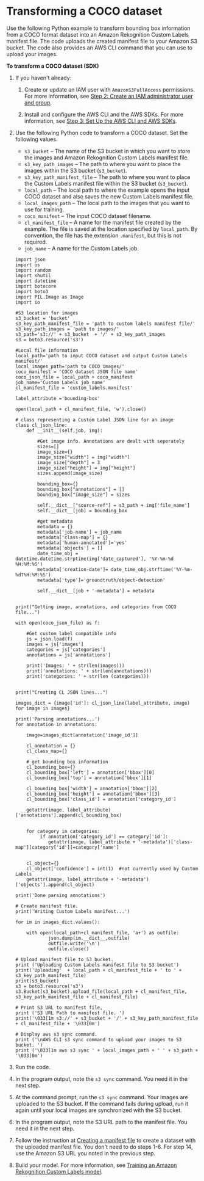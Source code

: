# Transforming a COCO dataset<a name="md-coco-transform-example"></a>

Use the following Python example to transform bounding box information from a COCO format dataset into an Amazon Rekognition Custom Labels manifest file\. The code uploads the created manifest file to your Amazon S3 bucket\. The code also provides an AWS CLI command that you can use to upload your images\. 

**To transform a COCO dataset \(SDK\)**

1. If you haven't already:

   1. Create or update an IAM user with `AmazonS3FullAccess` permissions\. For more information, see [Step 2: Create an IAM administrator user and group](su-account-user.md)\.

   1. Install and configure the AWS CLI and the AWS SDKs\. For more information, see [Step 3: Set Up the AWS CLI and AWS SDKs](su-awscli-sdk.md)\.

1. Use the following Python code to transform a COCO dataset\. Set the following values\.
   + `s3_bucket` – The name of the S3 bucket in which you want to store the images and Amazon Rekognition Custom Labels manifest file\. 
   + `s3_key_path_images` – The path to where you want to place the images within the S3 bucket \(`s3_bucket`\)\.
   + `s3_key_path_manifest_file` – The path to where you want to place the Custom Labels manifest file within the S3 bucket \(`s3_bucket`\)\.
   + `local_path` – The local path to where the example opens the input COCO dataset and also saves the new Custom Labels manifest file\.
   + `local_images_path` – The local path to the images that you want to use for training\.
   + `coco_manifest` – The input COCO dataset filename\.
   + `cl_manifest_file` – A name for the manifest file created by the example\. The file is saved at the location specified by `local_path`\. By convention, the file has the extension `.manifest`, but this is not required\.
   + `job_name` – A name for the Custom Labels job\.

   ```
   import json
   import os
   import random
   import shutil
   import datetime
   import botocore
   import boto3
   import PIL.Image as Image
   import io
   
   #S3 location for images
   s3_bucket = 'bucket'
   s3_key_path_manifest_file = 'path to custom labels manifest file/'
   s3_key_path_images = 'path to images/'
   s3_path='s3://' + s3_bucket  + '/' + s3_key_path_images
   s3 = boto3.resource('s3')
   
   #Local file information
   local_path='path to input COCO dataset and output Custom Labels manifest/'
   local_images_path='path to COCO images/'
   coco_manifest = 'COCO dataset JSON file name'
   coco_json_file = local_path + coco_manifest
   job_name='Custom Labels job name'
   cl_manifest_file = 'custom_labels.manifest'
   
   label_attribute ='bounding-box'
   
   open(local_path + cl_manifest_file, 'w').close()
   
   # class representing a Custom Label JSON line for an image
   class cl_json_line:  
       def __init__(self,job, img):  
   
           #Get image info. Annotations are dealt with seperately
           sizes=[]
           image_size={}
           image_size["width"] = img["width"]
           image_size["depth"] = 3
           image_size["height"] = img["height"]
           sizes.append(image_size)
   
           bounding_box={}
           bounding_box["annotations"] = []
           bounding_box["image_size"] = sizes
   
           self.__dict__["source-ref"] = s3_path + img['file_name']
           self.__dict__[job] = bounding_box
   
           #get metadata
           metadata = {}
           metadata['job-name'] = job_name
           metadata['class-map'] = {}
           metadata['human-annotated']='yes'
           metadata['objects'] = [] 
           date_time_obj = datetime.datetime.strptime(img['date_captured'], '%Y-%m-%d %H:%M:%S')
           metadata['creation-date']= date_time_obj.strftime('%Y-%m-%dT%H:%M:%S') 
           metadata['type']='groundtruth/object-detection'
           
           self.__dict__[job + '-metadata'] = metadata
   
   
   print("Getting image, annotations, and categories from COCO file...")
   
   with open(coco_json_file) as f:
   
       #Get custom label compatible info    
       js = json.load(f)
       images = js['images']
       categories = js['categories']
       annotations = js['annotations']
   
       print('Images: ' + str(len(images)))
       print('annotations: ' + str(len(annotations)))
       print('categories: ' + str(len (categories)))
   
   
   print("Creating CL JSON lines...")
       
   images_dict = {image['id']: cl_json_line(label_attribute, image) for image in images}
   
   print('Parsing annotations...')
   for annotation in annotations:
   
       image=images_dict[annotation['image_id']]
   
       cl_annotation = {}
       cl_class_map={}
   
       # get bounding box information
       cl_bounding_box={}
       cl_bounding_box['left'] = annotation['bbox'][0]
       cl_bounding_box['top'] = annotation['bbox'][1]
    
       cl_bounding_box['width'] = annotation['bbox'][2]
       cl_bounding_box['height'] = annotation['bbox'][3]
       cl_bounding_box['class_id'] = annotation['category_id']
   
       getattr(image, label_attribute)['annotations'].append(cl_bounding_box)
   
   
       for category in categories:
            if annotation['category_id'] == category['id']:
               getattr(image, label_attribute + '-metadata')['class-map'][category['id']]=category['name']
           
       
       cl_object={}
       cl_object['confidence'] = int(1)  #not currently used by Custom Labels
       getattr(image, label_attribute + '-metadata')['objects'].append(cl_object)
   
   print('Done parsing annotations')
   
   # Create manifest file.
   print('Writing Custom Labels manifest...')
   
   for im in images_dict.values():
   
       with open(local_path+cl_manifest_file, 'a+') as outfile:
               json.dump(im.__dict__,outfile)
               outfile.write('\n')
               outfile.close()
   
   # Upload manifest file to S3 bucket.
   print ('Uploading Custom Labels manifest file to S3 bucket')
   print('Uploading'  + local_path + cl_manifest_file + ' to ' + s3_key_path_manifest_file)
   print(s3_bucket)
   s3 = boto3.resource('s3')
   s3.Bucket(s3_bucket).upload_file(local_path + cl_manifest_file, s3_key_path_manifest_file + cl_manifest_file)
   
   # Print S3 URL to manifest file,
   print ('S3 URL Path to manifest file. ')
   print('\033[1m s3://' + s3_bucket + '/' + s3_key_path_manifest_file + cl_manifest_file + '\033[0m') 
   
   # Display aws s3 sync command.
   print ('\nAWS CLI s3 sync command to upload your images to S3 bucket. ')
   print ('\033[1m aws s3 sync ' + local_images_path + ' ' + s3_path + '\033[0m')
   ```

1. Run the code\.

1. In the program output, note the `s3 sync` command\. You need it in the next step\.

1. At the command prompt, run the `s3 sync` command\. Your images are uploaded to the S3 bucket\. If the command fails during upload, run it again until your local images are synchronized with the S3 bucket\.

1. In the program output, note the S3 URL path to the manifest file\. You need it in the next step\.

1. Follow the instruction at [Creating a manifest file](md-create-manifest-file.md) to create a dataset with the uploaded manifest file\. You don't need to do steps 1\-6\. For step 14, use the Amazon S3 URL you noted in the previous step\. 

1. Build your model\. For more information, see [Training an Amazon Rekognition Custom Labels model](training-model.md)\.
